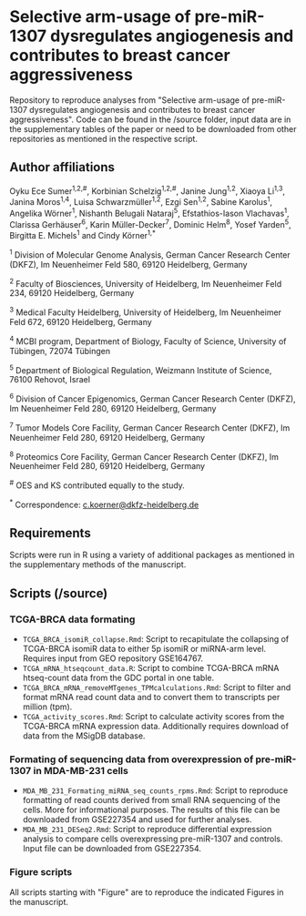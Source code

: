 # Selective arm-usage of pre-miR-1307 dysregulates angiogenesis and contributes to breast cancer aggressiveness

Repository to reproduce analyses from "Selective arm-usage of pre-miR-1307 dysregulates angiogenesis and contributes to breast cancer aggressiveness". Code can be found in the /source folder, input data are in the supplementary tables of the paper or need to be downloaded from other repositories as mentioned in the respective script.

## Author affiliations
Oyku Ece Sumer<sup>1,2,#</sup>, Korbinian Schelzig<sup>1,2,#</sup>, Janine Jung<sup>1,2</sup>, Xiaoya Li<sup>1,3</sup>, Janina Moros<sup>1,4</sup>, Luisa Schwarzmüller<sup>1,2</sup>, Ezgi Sen<sup>1,2</sup>, Sabine Karolus<sup>1</sup>, Angelika Wörner<sup>1</sup>, Nishanth Belugali Nataraj<sup>5</sup>, Efstathios-Iason Vlachavas<sup>1</sup>, Clarissa Gerhäuser<sup>6</sup>, Karin Müller-Decker<sup>7</sup>, Dominic Helm<sup>8</sup>, Yosef Yarden<sup>5</sup>, Birgitta E. Michels<sup>1</sup> and Cindy Körner<sup>1,*</sup>

<sup>1</sup>	Division of Molecular Genome Analysis, German Cancer Research Center (DKFZ), Im Neuenheimer Feld 580, 69120 Heidelberg, Germany

<sup>2</sup>	Faculty of Biosciences, University of Heidelberg, Im Neuenheimer Feld 234, 69120 Heidelberg, Germany

<sup>3</sup>	Medical Faculty Heidelberg, University of Heidelberg, Im Neuenheimer Feld 672, 69120 Heidelberg, Germany

<sup>4</sup>	MCBI program, Department of Biology, Faculty of Science, University of Tübingen, 72074 Tübingen

<sup>5</sup>	Department of Biological Regulation, Weizmann Institute of Science, 76100 Rehovot, Israel

<sup>6</sup>	Division of Cancer Epigenomics, German Cancer Research Center (DKFZ), Im Neuenheimer Feld 280, 69120 Heidelberg, Germany

<sup>7</sup>	Tumor Models Core Facility, German Cancer Research Center (DKFZ), Im Neuenheimer Feld 280, 69120 Heidelberg, Germany

<sup>8</sup>	Proteomics Core Facility, German Cancer Research Center (DKFZ), Im Neuenheimer Feld 280, 69120 Heidelberg, Germany

<sup>#</sup>	OES and KS contributed equally to the study.

<sup>*</sup>	Correspondence: c.koerner@dkfz-heidelberg.de

## Requirements
Scripts were run in R using a variety of additional packages as mentioned in the supplementary methods of the manuscript. 

## Scripts (/source)

### TCGA-BRCA data formating
* `TCGA_BRCA_isomiR_collapse.Rmd`: Script to recapitulate the collapsing of TCGA-BRCA isomiR data to either 5p isomiR or miRNA-arm level. Requires input from GEO repository GSE164767.
* `TCGA_mRNA_htseqcount_data.R`: Script to combine TCGA-BRCA mRNA htseq-count data from the GDC portal in one table.
* `TCGA_BRCA_mRNA_removeMTgenes_TPMcalculations.Rmd`: Script to filter and format mRNA read count data and to convert them to transcripts per million (tpm).
* `TCGA_activity_scores.Rmd`: Script to calculate activity scores from the TCGA-BRCA mRNA expression data. Additionally requires download of data from the MSigDB database.

### Formating of sequencing data from overexpression of pre-miR-1307 in MDA-MB-231 cells
* `MDA_MB_231_Formating_miRNA_seq_counts_rpms.Rmd`: Script to reproduce formatting of read counts derived from small RNA sequencing of the cells. More for informational purposes. The results of this file can be downloaded from GSE227354 and used for further analyses.
* `MDA_MB_231_DESeq2.Rmd`: Script to reproduce differential expression analysis to compare cells overexpressing pre-miR-1307 and controls. Input file can be downloaded from GSE227354.

### Figure scripts
All scripts starting with "Figure" are to reproduce the indicated Figures in the manuscript. 

  


